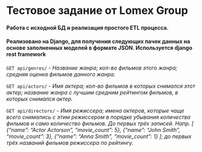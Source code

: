 # Тестовое задание от Lomex Group 

#### Работа с исходной БД и реализация простого ETL процесса.
#### Реализовано на Django, для получения следующих пачек данных на основе заполненных моделей в формате JSON. Используется django rest framework

```GET api/genres/``` - <i>Название жанра; кол-во фильмов этого жанра; средняя оценка фильмов данного жанра.</i>

```GET api/actors/``` - <i>Имя актера; кол-во фильмов в которых снимался этот актер; название жанра с лучшим средним рейтингом фильмов, в которых снимался актер.</i>

```GET api/directors/``` - <i>Имя режиссера; имена актеров, которые чаще всего снимались с этим режиссером в порядке убывания количества фильмов и само количество фильмов. До первых трёх записей.
Напр. [ 
  {“name”: “Actor Actorson”, “movie_count”: 5},
  {“name”: “John Smith”, “movie_count”: 3},
  {“name”: “Anna Smith”, “movie_count”: 1}
]; до первых трёх названий фильмов режиссера по рейтингу.
</i>